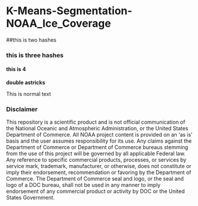 # K-Means-Segmentation-NOAA_Ice_Coverage


##this is two hashes

### this is three hashes

#### this is 4

**double astricks**

This is normal text


### Disclaimer
This repository is a scientific product and is not official communication of the National Oceanic and Atmospheric Administration, or the United States Department of Commerce. All NOAA project content is provided on an ‘as is’ basis and the user assumes responsibility for its use. Any claims against the Department of Commerce or Department of Commerce bureaus stemming from the use of this project will be governed by all applicable Federal law. Any reference to specific commercial products, processes, or services by service mark, trademark, manufacturer, or otherwise, does not constitute or imply their endorsement, recommendation or favoring by the Department of Commerce. The Department of Commerce seal and logo, or the seal and logo of a DOC bureau, shall not be used in any manner to imply endorsement of any commercial product or activity by DOC or the United States Government.
